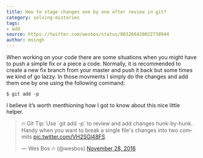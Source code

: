 ```yaml
---
title: How to stage changes one by one after review in git?
category: solving-mistories
tags:
- add
source: https://twitter.com/wesbos/status/803260420022738944
author: msingh
---
```


When working on your code there are some situations when you might have to push a simple fix or a piece a code. Normally, it is recommended to create a new fix branch from your master and push it back but some times we kind of go lazzy. In those movments I simply do the changes and add them one by one using the following command:

```shell
$ git add -p
```

I believe it’s worth menthioning how I got to know about this nice little helper.

<blockquote class="twitter-tweet" data-cards="hidden" data-lang="en"><p lang="en" dir="ltr">🔥 Git Tip: Use `git add -p` to review and add changes hunk-by-hunk. Handy when you want to break a single file&#39;s changes into two commits <a href="https://t.co/VH2SGl48FS">pic.twitter.com/VH2SGl48FS</a></p>&mdash; Wes Bos 🔥 (@wesbos) <a href="https://twitter.com/wesbos/status/803260420022738944?ref_src=twsrc%5Etfw">November 28, 2016</a></blockquote>
<script async src="https://platform.twitter.com/widgets.js" charset="utf-8"></script>
